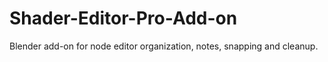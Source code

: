 # Shader-Editor-Pro-Add-on
Blender add-on for node editor organization, notes, snapping and cleanup.
